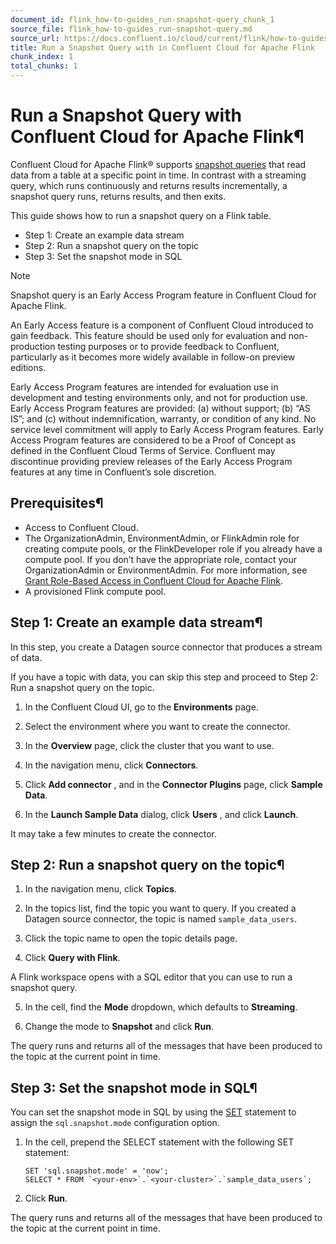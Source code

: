 ```yaml
---
document_id: flink_how-to-guides_run-snapshot-query_chunk_1
source_file: flink_how-to-guides_run-snapshot-query.md
source_url: https://docs.confluent.io/cloud/current/flink/how-to-guides/run-snapshot-query.html
title: Run a Snapshot Query with in Confluent Cloud for Apache Flink
chunk_index: 1
total_chunks: 1
---
```


# Run a Snapshot Query with Confluent Cloud for Apache Flink¶

Confluent Cloud for Apache Flink® supports [snapshot queries](../concepts/snapshot-queries.html#flink-sql-snapshot-queries) that read data from a table at a specific point in time. In contrast with a streaming query, which runs continuously and returns results incrementally, a snapshot query runs, returns results, and then exits.

This guide shows how to run a snapshot query on a Flink table.

* Step 1: Create an example data stream
* Step 2: Run a snapshot query on the topic
* Step 3: Set the snapshot mode in SQL

Note

Snapshot query is an Early Access Program feature in Confluent Cloud for Apache Flink.

An Early Access feature is a component of Confluent Cloud introduced to gain feedback. This feature should be used only for evaluation and non-production testing purposes or to provide feedback to Confluent, particularly as it becomes more widely available in follow-on preview editions.

Early Access Program features are intended for evaluation use in development and testing environments only, and not for production use. Early Access Program features are provided: (a) without support; (b) “AS IS”; and (c) without indemnification, warranty, or condition of any kind. No service level commitment will apply to Early Access Program features. Early Access Program features are considered to be a Proof of Concept as defined in the Confluent Cloud Terms of Service. Confluent may discontinue providing preview releases of the Early Access Program features at any time in Confluent’s sole discretion.

## Prerequisites¶

* Access to Confluent Cloud.
* The OrganizationAdmin, EnvironmentAdmin, or FlinkAdmin role for creating compute pools, or the FlinkDeveloper role if you already have a compute pool. If you don’t have the appropriate role, contact your OrganizationAdmin or EnvironmentAdmin. For more information, see [Grant Role-Based Access in Confluent Cloud for Apache Flink](../operate-and-deploy/flink-rbac.html#flink-rbac).
* A provisioned Flink compute pool.

## Step 1: Create an example data stream¶

In this step, you create a Datagen source connector that produces a stream of data.

If you have a topic with data, you can skip this step and proceed to Step 2: Run a snapshot query on the topic.

  1. In the Confluent Cloud UI, go to the **Environments** page.

  2. Select the environment where you want to create the connector.

  3. In the **Overview** page, click the cluster that you want to use.

  4. In the navigation menu, click **Connectors**.

  5. Click **Add connector** , and in the **Connector Plugins** page, click **Sample Data**.

  6. In the **Launch Sample Data** dialog, click **Users** , and click **Launch**.

It may take a few minutes to create the connector.

## Step 2: Run a snapshot query on the topic¶

  1. In the navigation menu, click **Topics**.

  2. In the topics list, find the topic you want to query. If you created a Datagen source connector, the topic is named `sample_data_users`.

  3. Click the topic name to open the topic details page.

  4. Click **Query with Flink**.

A Flink workspace opens with a SQL editor that you can use to run a snapshot query.

  5. In the cell, find the **Mode** dropdown, which defaults to **Streaming**.

  6. Change the mode to **Snapshot** and click **Run**.

The query runs and returns all of the messages that have been produced to the topic at the current point in time.

## Step 3: Set the snapshot mode in SQL¶

You can set the snapshot mode in SQL by using the [SET](../reference/statements/set.html#flink-sql-set-statement-config-options) statement to assign the `sql.snapshot.mode` configuration option.

  1. In the cell, prepend the SELECT statement with the following SET statement:

         SET 'sql.snapshot.mode' = 'now';
         SELECT * FROM `<your-env>`.`<your-cluster>`.`sample_data_users`;

  2. Click **Run**.

The query runs and returns all of the messages that have been produced to the topic at the current point in time.
